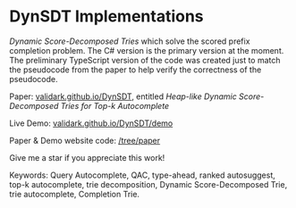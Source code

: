 # DynSDT Implementations
*Dynamic Score-Decomposed Tries* which solve the scored prefix completion problem. The C# version is the primary version at the moment. The preliminary TypeScript version of the code was created just to match the pseudocode from the paper to help verify the correctness of the pseudocode.

Paper: [validark.github.io/DynSDT](https://validark.github.io/DynSDT), entitled *Heap-like Dynamic Score-Decomposed Tries for Top-k Autocomplete*

Live Demo: [validark.github.io/DynSDT/demo](https://validark.github.io/DynSDT/demo)

Paper & Demo website code: [/tree/paper](https://github.com/Validark/DynSDT/tree/paper)

Give me a star if you appreciate this work!

Keywords: Query Autocomplete, QAC, type-ahead, ranked autosuggest, top-k autocomplete, trie decomposition, Dynamic Score-Decomposed Trie, trie autocomplete, Completion Trie.

